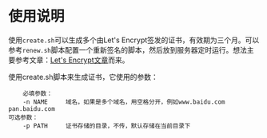 # 使用说明
使用`create.sh`可以生成多个由Let's Encrypt签发的证书，有效期为三个月。可以参考`renew.sh`脚本配置一个重新签名的脚本，然后放到服务器定时运行。想法主要参考文章：[Let's Encrypt文章](http://deadlion.cn/2016/09/28/Let's-Encrypt.html)而来。

使用create.sh脚本来生成证书，它使用的参数：

```
	必填参数：
	-n NAME     域名，如果是多个域名，用空格分开，例如www.baidu.com pan.baidu.com
可选参数：
	-p PATH		证书存储的目录，不传，默认存储在当前目录下
```